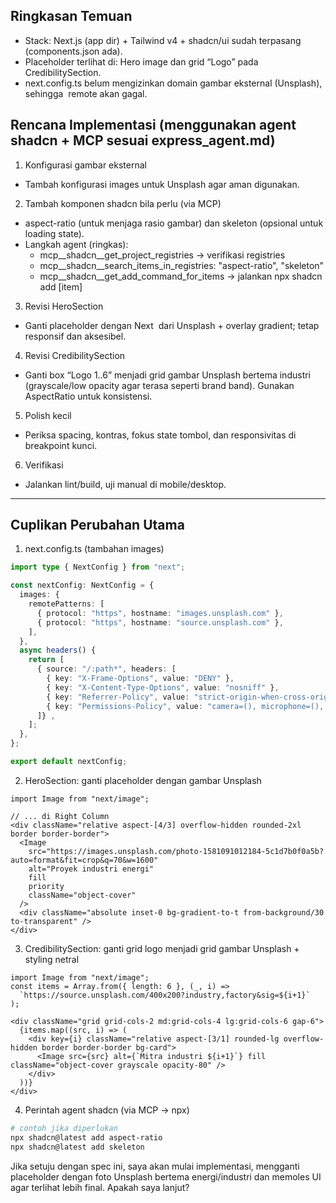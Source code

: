 ## Ringkasan Temuan
- Stack: Next.js (app dir) + Tailwind v4 + shadcn/ui sudah terpasang (components.json ada).
- Placeholder terlihat di: Hero image dan grid “Logo” pada CredibilitySection.
- next.config.ts belum mengizinkan domain gambar eksternal (Unsplash), sehingga <Image> remote akan gagal.

## Rencana Implementasi (menggunakan agent shadcn + MCP sesuai express_agent.md)
1) Konfigurasi gambar eksternal
- Tambah konfigurasi images untuk Unsplash agar aman digunakan.

2) Tambah komponen shadcn bila perlu (via MCP)
- aspect-ratio (untuk menjaga rasio gambar) dan skeleton (opsional untuk loading state).
- Langkah agent (ringkas):
  - mcp__shadcn__get_project_registries → verifikasi registries
  - mcp__shadcn__search_items_in_registries: "aspect-ratio", "skeleton"
  - mcp__shadcn__get_add_command_for_items → jalankan npx shadcn add [item]

3) Revisi HeroSection
- Ganti placeholder dengan Next <Image> dari Unsplash + overlay gradient; tetap responsif dan aksesibel.

4) Revisi CredibilitySection
- Ganti box “Logo 1..6” menjadi grid gambar Unsplash bertema industri (grayscale/low opacity agar terasa seperti brand band). Gunakan AspectRatio untuk konsistensi.

5) Polish kecil
- Periksa spacing, kontras, fokus state tombol, dan responsivitas di breakpoint kunci.

6) Verifikasi
- Jalankan lint/build, uji manual di mobile/desktop.

---

## Cuplikan Perubahan Utama

1) next.config.ts (tambahan images)
```ts
import type { NextConfig } from "next";

const nextConfig: NextConfig = {
  images: {
    remotePatterns: [
      { protocol: "https", hostname: "images.unsplash.com" },
      { protocol: "https", hostname: "source.unsplash.com" },
    ],
  },
  async headers() {
    return [
      { source: "/:path*", headers: [
        { key: "X-Frame-Options", value: "DENY" },
        { key: "X-Content-Type-Options", value: "nosniff" },
        { key: "Referrer-Policy", value: "strict-origin-when-cross-origin" },
        { key: "Permissions-Policy", value: "camera=(), microphone=(), geolocation=()" },
      ]} ,
    ];
  },
};

export default nextConfig;
```

2) HeroSection: ganti placeholder dengan gambar Unsplash
```tsx
import Image from "next/image";

// ... di Right Column
<div className="relative aspect-[4/3] overflow-hidden rounded-2xl border border-border">
  <Image
    src="https://images.unsplash.com/photo-1581091012184-5c1d7b0f0a5b?auto=format&fit=crop&q=70&w=1600"
    alt="Proyek industri energi"
    fill
    priority
    className="object-cover"
  />
  <div className="absolute inset-0 bg-gradient-to-t from-background/30 to-transparent" />
</div>
```

3) CredibilitySection: ganti grid logo menjadi grid gambar Unsplash + styling netral
```tsx
import Image from "next/image";
const items = Array.from({ length: 6 }, (_, i) =>
  `https://source.unsplash.com/400x200?industry,factory&sig=${i+1}`
);

<div className="grid grid-cols-2 md:grid-cols-4 lg:grid-cols-6 gap-6">
  {items.map((src, i) => (
    <div key={i} className="relative aspect-[3/1] rounded-lg overflow-hidden border border-border bg-card">
      <Image src={src} alt={`Mitra industri ${i+1}`} fill className="object-cover grayscale opacity-80" />
    </div>
  ))}
</div>
```

4) Perintah agent shadcn (via MCP → npx)
```bash
# contoh jika diperlukan
npx shadcn@latest add aspect-ratio
npx shadcn@latest add skeleton
```

Jika setuju dengan spec ini, saya akan mulai implementasi, mengganti placeholder dengan foto Unsplash bertema energi/industri dan memoles UI agar terlihat lebih final. Apakah saya lanjut?